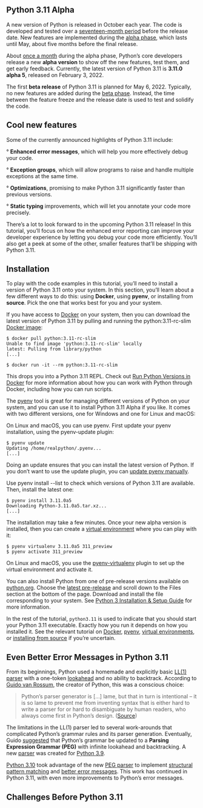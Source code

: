 ## **Python 3.11 Alpha**

A new version of Python is released in October each year. The code is developed and tested over a [seventeen-month period](https://www.python.org/dev/peps/pep-0602/) before the release date. New features are implemented during the [alpha phase](https://en.wikipedia.org/wiki/Software_release_life_cycle#Alpha), which lasts until May, about five months before the final release.

About [once a month](https://www.python.org/dev/peps/pep-0664/) during the alpha phase, Python’s core developers release a new **alpha version** to show off the new features, test them, and get early feedback. Currently, the latest version of Python 3.11 is **3.11.0 alpha 5**, released on February 3, 2022.

The first **beta release** of Python 3.11 is planned for May 6, 2022. Typically, no new features are added during the [beta phase](https://en.wikipedia.org/wiki/Software_release_life_cycle#Beta). Instead, the time between the feature freeze and the release date is used to test and solidify the code.

## Cool new features

Some of the currently announced highlights of Python 3.11 include:

° **Enhanced error messages**, which will help you more effectively debug your code.

° **Exception groups**, which will allow programs to raise and handle multiple exceptions at the same time.

° **Optimizations**, promising to make Python 3.11 significantly faster than previous versions.

° **Static typing** improvements, which will let you annotate your code more precisely.

There’s a lot to look forward to in the upcoming Python 3.11 release! In this tutorial, you’ll focus on how the enhanced error reporting can improve your developer experience by letting you debug your code more efficiently. You’ll also get a peek at some of the other, smaller features that’ll be shipping with Python 3.11.

## Installation

To play with the code examples in this tutorial, you’ll need to install a version of Python 3.11 onto your system. In this section, you’ll learn about a few different ways to do this: using **Docker**, using **pyenv**, or installing from **source**. Pick the one that works best for you and your system.

If you have access to [Docker](https://docs.docker.com/get-docker/) on your system, then you can download the latest version of Python 3.11 by pulling and running the python:3.11-rc-slim [Docker image](https://hub.docker.com/_/python):

```shell
$ docker pull python:3.11-rc-slim
Unable to find image 'python:3.11-rc-slim' locally
latest: Pulling from library/python
[...]

$ docker run -it --rm python:3.11-rc-slim
```

This drops you into a Python 3.11 REPL. Check out [Run Python Versions in Docker](https://realpython.com/python-versions-docker/#running-python-in-a-docker-container) for more information about how you can work with Python through Docker, including how you can run scripts.

The [pyenv](https://realpython.com/intro-to-pyenv/) tool is great for managing different versions of Python on your system, and you can use it to install Python 3.11 Alpha if you like. It comes with two different versions, one for Windows and one for Linux and macOS:

On Linux and macOS, you can use pyenv. First update your pyenv installation, using the pyenv-update plugin:

```shell
$ pyenv update
Updating /home/realpython/.pyenv...
[...]
```

Doing an update ensures that you can install the latest version of Python. If you don’t want to use the update plugin, you can [update pyenv manually](https://github.com/pyenv/pyenv#upgrading).

Use pyenv install --list to check which versions of Python 3.11 are available. Then, install the latest one:

```shell
$ pyenv install 3.11.0a5
Downloading Python-3.11.0a5.tar.xz...
[...]
```

The installation may take a few minutes. Once your new alpha version is installed, then you can create a [virtual environment](https://realpython.com/python-virtual-environments-a-primer/) where you can play with it:

```shell
$ pyenv virtualenv 3.11.0a5 311_preview
$ pyenv activate 311_preview
```

On Linux and macOS, you use the [pyenv-virtualenv](https://github.com/pyenv/pyenv-virtualenv) plugin to set up the virtual environment and activate it.

You can also install Python from one of pre-release versions available on [python.org](https://www.python.org/). Choose the [latest pre-release](https://www.python.org/download/pre-releases/) and scroll down to the Files section at the bottom of the page. Download and install the file corresponding to your system. See [Python 3 Installation & Setup Guide](https://realpython.com/installing-python/) for more information.

In the rest of the tutorial, `python3.11` is used to indicate that you should start your Python 3.11 executable. Exactly how you run it depends on how you installed it. See the relevant tutorial on [Docker](https://realpython.com/python-versions-docker/#running-python-in-a-docker-container), [pyenv](https://realpython.com/intro-to-pyenv/), [virtual environments](https://realpython.com/python-virtual-environments-a-primer/), or [installing from source](https://realpython.com/installing-python/) if you’re uncertain.

## **Even Better Error Messages in Python 3.11**

From its beginnings, Python used a homemade and explicitly basic [LL(1) parser](https://en.wikipedia.org/wiki/LL_parser) with a one-token [lookahead](https://en.wikipedia.org/wiki/Parsing#Lookahead) and no ability to backtrack. According to [Guido van Rossum](https://twitter.com/gvanrossum), the creator of Python, this was a conscious choice:

> Python’s parser generator is […] lame, but that in turn is intentional – it is so lame to prevent me from inventing syntax that is either hard to write a parser for or hard to disambiguate by human readers, who always come first in Python’s design. ([Source](https://www.artima.com/weblogs/viewpost.jsp?thread=85551))

The limitations in the LL(1) parser led to several work-arounds that complicated Python’s grammar rules and its parser generation. Eventually, Guido [suggested](https://medium.com/@gvanrossum_83706/peg-parsing-series-de5d41b2ed60) that Python’s grammar be updated to a **Parsing Expression Grammar (PEG)** with infinite lookahead and backtracking. A new [parser](https://en.wikipedia.org/wiki/Parsing#Parser) was created for [Python 3.9](https://realpython.com/python39-new-features/#a-more-powerful-python-parser).

[Python 3.10](https://realpython.com/python310-new-features/) took advantage of the new [PEG parser](https://en.wikipedia.org/wiki/Parsing_expression_grammar) to implement [structural pattern matching](https://realpython.com/python310-new-features/#structural-pattern-matching) and [better error messages](https://realpython.com/python310-new-features/#better-error-messages). This work has continued in Python 3.11, with even more improvements to Python’s error messages.

## Challenges Before Python 3.11
